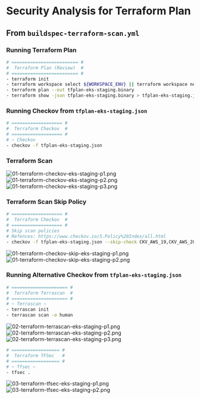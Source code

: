 # Security Analysis for Terraform Plan

## From `buildspec-terraform-scan.yml`

### Running Terraform Plan

```bash
# ========================= #
#  Terraform Plan (Review)  #
# ========================= #
- terraform init
- terraform workspace select ${WORKSPACE_ENV} || terraform workspace new ${WORKSPACE_ENV}
- terraform plan --out tfplan-eks-staging.binary
- terraform show -json tfplan-eks-staging.binary > tfplan-eks-staging.json
```

### Running Checkov from `tfplan-eks-staging.json`

```bash
# =================== #
#  Terraform Checkov  #
# =================== #
# ~ Checkov
- checkov -f tfplan-eks-staging.json
```

### Terraform Scan

![01-terraform-checkov-eks-staging-p1.png](assets/terraform/01-terraform-checkov-eks-staging-p1.png)
![01-terraform-checkov-eks-staging-p2.png](assets/terraform/01-terraform-checkov-eks-staging-p2.png)
![01-terraform-checkov-eks-staging-p3.png](assets/terraform/01-terraform-checkov-eks-staging-p3.png)

### Terraform Scan Skip Policy

```bash
# =================== #
#  Terraform Checkov  #
# =================== #
# Skip scan policies
# Refences: https://www.checkov.io/5.Policy%20Index/all.html
- checkov -f tfplan-eks-staging.json --skip-check CKV_AWS_19,CKV_AWS_20,CKV_AWS_24,CKV_AWS_25,CKV_AWS_38,CKV_AWS_39,CKV_AWS_58,CKV_AWS_130,CKV_AWS_144,CKV_AWS_145,CKV_AWS_260,CKV_AWS_261,CKV2_AWS_5,CKV2_AWS_6,CKV2_AWS_11,CKV2_AWS_12,CKV2_AWS_19
```

![01-terraform-checkov-skip-eks-staging-p1.png](assets/terraform/01-terraform-checkov-skip-eks-staging-p1.png)
![01-terraform-checkov-skip-eks-staging-p2.png](assets/terraform/01-terraform-checkov-skip-eks-staging-p2.png)

### Running Alternative Checkov from `tfplan-eks-staging.json`

```bash
# ===================== #
#  Terraform Terrascan  #
# ===================== #
# ~ Terrascan ~
- terrascan init
- terrascan scan -o human
```

![02-terraform-terrascan-eks-staging-p1.png](assets/terraform/02-terraform-terrascan-eks-staging-p1.png)
![02-terraform-terrascan-eks-staging-p2.png](assets/terraform/02-terraform-terrascan-eks-staging-p2.png)
![02-terraform-terrascan-eks-staging-p3.png](assets/terraform/02-terraform-terrascan-eks-staging-p3.png)

```bash
# ================== #
#  Terraform TFSec   #
# ================== #
# ~ Tfsec ~
- tfsec .
```

![03-terraform-tfsec-eks-staging-p1.png](assets/terraform/03-terraform-tfsec-eks-staging-p1.png)
![03-terraform-tfsec-eks-staging-p2.png](assets/terraform/03-terraform-tfsec-eks-staging-p2.png)
